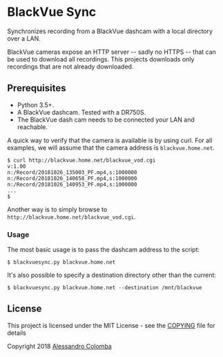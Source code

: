 # BlackVue Sync

Synchronizes recording from a BlackVue dashcam with a local directory over a LAN.

BlackVue cameras expose an HTTP server -- sadly no HTTPS -- that can be used to download all recordings. This projects downloads only recordings that are not already downloaded.

## Prerequisites

* Python 3.5+.
* A BlackVue dashcam. Tested with a DR750S.
* The BlackVue dash cam needs to be connected your LAN and reachable.

A quick way to verify that the camera is available is by using curl. For all examples, we will assume that the camera address is ```blackvue.home.net```.

```
$ curl http://blackvue.home.net/blackvue_vod.cgi
v:1.00
n:/Record/20181026_135003_PF.mp4,s:1000000
n:/Record/20181026_140658_PF.mp4,s:1000000
n:/Record/20181026_140953_PF.mp4,s:1000000
...
$
```

Another way is to simply browse to ```http://blackvue.home.net/blackvue_vod.cgi```.

### Usage

The most basic usage is to pass the dashcam address to the script:

```
$ blackvuesync.py blackvue.home.net
```

It's also possible to specify a destination directory other than the current:

```
$ blackvuesync.py blackvue.home.net --destination /mnt/blackvue
```

## License

This project is licensed under the MIT License - see the [COPYING](COPYING) file for details

Copyright 2018 [Alessandro Colomba](https://github.com/acolomba)
